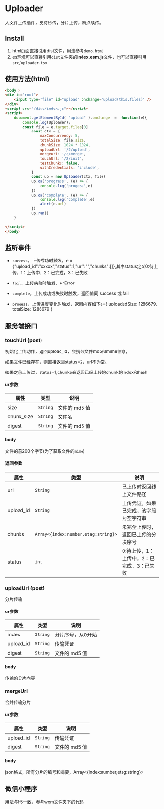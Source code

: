 # Uploader

大文件上传插件，支持秒传，分片上传，断点续传。


## Install

1.  html页面直接引用dist文件，用法参考`demo.html`
2.  es环境可以直接引用`dist`文件夹的**index.esm.js**文件，也可以直接引用`src/uploader.tsx`

## 使用方法(html)
```html
<body >
<div id="root">
    <input type="file" id="upload" onchange="upload(this.files)" />
</div>
<script src="/dist/index.js"></script>
<script>
    document.getElementById( "upload" ).onchange  =  function(e){
        console.log(Uploader);
        const file = e.target.files[0]
            const ctx = {
                maxConcurrency: 5,
                totalSize: file.size,
                chunkSize: 1024 * 1024,
                uploadUrl: '/2/upload',
                mergeUrl: '/2/merge',
                touchUrl: '/2/init',
                testChunks: false,
                withCredentials: 'include',
            }
            const up = new Uploader(ctx, file)
            up.on('progress', (e) => {
                console.log('progess',e)
            })
            up.on('complete', (e) => {
                console.log('complete',e)
                alert(e.url)
            })
            up.run()
    }
        
</script>
</body>

```

## 监听事件
* `success`，上传成功时触发，e = {"upload_id":"xxxxx","status":1,"url":"","chunks":[]},其中status定义0:待上传，1：上传中，2：已完成，3：已失败


*  `fail`，上传失败时触发，e :Error
* `complete`，上传成功或失败时触发，返回值同 success 或 fail
* `progess`，上传进度变化时触发，返回内容如下e={ uploadedSize: 1286679, totalSize: 1286679 }

## 服务端接口

### touchUrl (post)

初始化上传动作，返回upload_id，会携带文件md5和mime信息，

如果文件已经存在，则直接返回status=2，url不为空。

如果之前上传过，status=1,chunks会返回已经上传的chunk的index和hash

#### ur参数

| 属性       | 类型     | 说明          |
| ---------- | -------- | ------------- |
| size       | `String` | 文件的 md5 值 |
| chunk_size | `String` | 文件名        |
| digest | `String` | 文件的 md5 值 |

#### body
文件的前200个字节(为了获取文件的`mime`)


#### 返回参数

| 属性           | 类型            | 说明                               |
| -------------- | --------------- | ---------------------------------- |
| url            | `String`        | 已上传时返回线上文件路径           |
| upload_id     | `String`       | 上传凭证，如果已完成，该字段为空字符串  |
| chunks | `Array<{index:number,etag:string}>` | 未完全上传时，返回已上传的分块序号 |
|status|`int`|0:待上传，1：上传中，2：已完成，3：已失败|



### uploadUrl (post)
分片传输

#### ur参数

| 属性       | 类型     | 说明          |
| ---------- | -------- | ------------- |
| index       | `String` | 分片序号，从0开始 |
| upload_id | `String` | 传输凭证       |
| digest | `String` | 文件的 md5 值 |

#### body
传输的分片内容



### mergeUrl

合并传输分片

#### ur参数

| 属性       | 类型     | 说明          |
| ---------- | -------- | ------------- |
| upload_id | `String` | 传输凭证       |
| digest | `String` | 文件的 md5 值 |

#### body
json格式，所有分片的编号和摘要，Array<{index:number,etag:string}>


## 微信小程序

用法与h5一致，参考wxm文件夹下的代码

